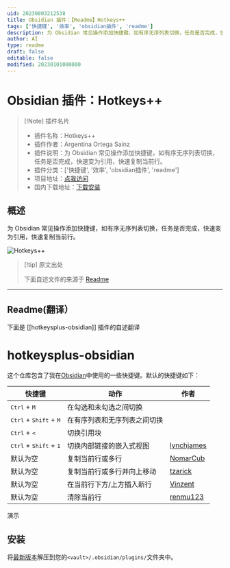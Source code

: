 ```yaml
---
uid: 20230803212538
title: Obsidian 插件：【Readme】Hotkeys++
tags: ['快捷键', '效率', 'obsidian插件', 'readme']
description: 为 Obsidian 常见操作添加快捷键，如有序无序列表切换，任务是否完成，快速变为引用，快速复制当前行。
author: AI
type: readme
draft: false
editable: false
modified: 20230101000000
---
```


# Obsidian 插件：Hotkeys++

> [!Note] 插件名片
> - 插件名称：Hotkeys++
> - 插件作者：Argentina Ortega Sainz
> - 插件说明：为 Obsidian 常见操作添加快捷键，如有序无序列表切换，任务是否完成，快速变为引用，快速复制当前行。
> - 插件分类：['快捷键', '效率', 'obsidian插件', 'readme']
> - 项目地址：[点我访问](https://github.com/argenos/hotkeysplus-obsidian)
> - 国内下载地址：[下载安装](https://pkmer.cn/products/plugin/pluginMarket/?hotkeysplus-obsidian)

## 概述

为 Obsidian 常见操作添加快捷键，如有序无序列表切换，任务是否完成，快速变为引用，快速复制当前行。

![Hotkeys++](https://cdn.pkmer.cn/covers/hotkeysplus-obsidian.GIF!pkmer)

> [!tip] 原文出处
> 
>下面自述文件的来源于 [Readme](https://ghproxy.net/https://raw.githubusercontent.com/argenos/hotkeysplus-obsidian/master/README.md)
> 

---

## Readme(翻译）

下面是 [[hotkeysplus-obsidian]] 插件的自述翻译



# hotkeysplus-obsidian

这个仓库包含了我在[Obsidian](https://obsidian.md/)中使用的一些快捷键。默认的快捷键如下：

| 快捷键                                            | 动作                                      | 作者                                      |
| ------------------------------------------------- | ------------------------------------------- | ------------------------------------------- |
| <kbd>Ctrl</kbd> + <kbd>M</kbd>                    | 在勾选和未勾选之间切换                  |                                             |
| <kbd>Ctrl</kbd> + <kbd>Shift</kbd> + <kbd>M</kbd> | 在有序列表和无序列表之间切换 |                                             |
| <kbd>Ctrl</kbd> + <kbd><</kbd>                    | 切换引用块                         |                                             |
| <kbd>Ctrl</kbd> + <kbd>Shift</kbd> + <kbd>1</kbd> | 切换内部链接的嵌入式视图           | [lynchjames](https://github.com/lynchjames) |
| 默认为空                                  | 复制当前行或多行                           | [NomarCub](https://github.com/NomarCub)     |
| 默认为空                                  | 复制当前行或多行并向上移动                             | [tzarick](https://github.com/tzarick)       |
| 默认为空                                  | 在当前行下方/上方插入新行        | [Vinzent](https://github.com/Vinzent03)     |
| 默认为空                                  | 清除当前行                          | [renmu123](https://github.com/renmu123)     |

演示

## 安装

将[最新版本](https://github.com/argenos/hotkeysplus-obsidian/releases/latest)解压到您的`<vault>/.obsidian/plugins/`文件夹中。




